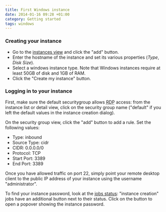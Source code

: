 ```yaml
---
title: First Windows instance
date: 2014-01-16 09:28 +01:00
category: Getting started
tags: windows
---
```

### Creating your instance

* Go to the [instances view](/instances) and click the "add" button.
* Enter the hostname of the instance and set its various properties (*Type*,
  *Disk Size*).
* Select a windows instance type. Note that Windows instances require at least
  50GB of disk and 1GB of RAM.
* Click the "Create my instance" button.

### Logging in to your instance

First, make sure the default securitygroup allows <abbr title="Remote Desktop
Protocol">RDP</abbr> access: from the instance list or detail view, click
on the security group name ("default" if you left the default values in the
instance creation dialog).

On the security group view, click the "add" button to add a rule. Set the
following values:

* Type: inbound
* Source Type: cidr
* CIDR: 0.0.0.0/0
* Protocol: TCP
* Start Port: 3389
* End Port: 3389

Once you have allowed traffic on port 22, simply point your remote desktop
client to the public IP address of your instance using the username
"administrator".

To find your instance password, look at the [jobs status](/jobs): "instance
creation" jobs have an additional button next to their status. Click on the
button to open a popover showing the instance password.
